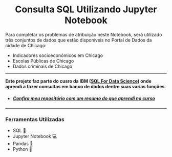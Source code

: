 # <center>Consulta SQL Utilizando Jupyter  Notebook</center>


Para completar os problemas de atribuição neste Notebook, será utilizado três conjuntos de dados que estão disponíveis no Portal de Dados da cidade de Chicago:

* Indicadores socioeconômicos em Chicago
* Escolas Públicas de Chicago
* Dados criminais de Chicago

---
**Este projeto faz parte do cusro da IBM ([SQL For Data Science](https://learning.edx.org/course/course-v1:IBM+DB0201EN+1T2021/home)) onde aprendi a fazer consultas em banco de dados dentre suas varias funções.**

* ##### [Confira meu repositório com um resumo do que aprendi no curso](https://github.com/erivelton-jr/SQL-For-Data-Science)

---
### Ferramentas Utilizadas

- SQL 🏮
- Jupyter Notebook 💻
- Pandas 🐼
- Python 🐍
